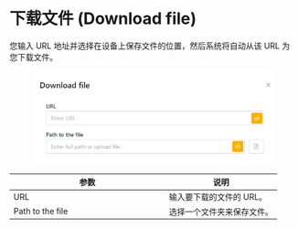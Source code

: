 # 下载文件 (Download file)

您输入 URL 地址并选择在设备上保存文件的位置，然后系统将自动从该 URL 为您下载文件。

<figure><img src="../../.gitbook/assets/image (18).png" alt=""><figcaption></figcaption></figure>

<table><thead><tr><th width="258">参数</th><th>说明</th></tr></thead><tbody><tr><td>URL</td><td>输入要下载的文件的 URL。</td></tr><tr><td>Path to the file</td><td>选择一个文件夹来保存文件。</td></tr></tbody></table>
